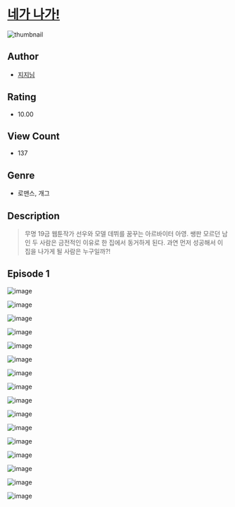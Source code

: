 # [네가 나가!](https://comic.naver.com/challenge/list?titleId=811099)
![thumbnail](https://image-comic.pstatic.net/user_contents_data/challenge_comic/2023/05/25/324304/upload_3979264760187728740_480x623.jpeg)

## Author
- [지지님](https://comic.naver.com/artistTitle?id=324304)

## Rating
- 10.00

## View Count
- 137

## Genre
- 로맨스, 개그

## Description
> 무명 19금 웹툰작가 선우와 모델 데뷔를 꿈꾸는 아르바이터 아영. 쌩판 모르던 남인 두 사람은 금전적인 이유로 한 집에서 동거하게 된다. 과연 먼저 성공해서 이 집을 나가게 될 사람은 누구일까?!


## Episode 1
![image](https://image-comic.pstatic.net/user_contents_data/challenge_comic/2023/05/25/324304/upload_3691037677540696419.jpeg)

![image](https://image-comic.pstatic.net/user_contents_data/challenge_comic/2023/05/25/324304/upload_3631081295509087027.jpeg)

![image](https://image-comic.pstatic.net/user_contents_data/challenge_comic/2023/05/25/324304/upload_3618472088377188918.jpeg)

![image](https://image-comic.pstatic.net/user_contents_data/challenge_comic/2023/05/25/324304/upload_7003441787703420004.jpeg)

![image](https://image-comic.pstatic.net/user_contents_data/challenge_comic/2023/05/25/324304/upload_7003769656883427637.jpeg)

![image](https://image-comic.pstatic.net/user_contents_data/challenge_comic/2023/05/25/324304/upload_3846696616634770530.jpeg)

![image](https://image-comic.pstatic.net/user_contents_data/challenge_comic/2023/05/25/324304/upload_7292231803113452343.jpeg)

![image](https://image-comic.pstatic.net/user_contents_data/challenge_comic/2023/05/25/324304/upload_3617289034649909552.jpeg)

![image](https://image-comic.pstatic.net/user_contents_data/challenge_comic/2023/05/25/324304/upload_3473176252493543780.jpeg)

![image](https://image-comic.pstatic.net/user_contents_data/challenge_comic/2023/05/25/324304/upload_3904965270563927348.jpeg)

![image](https://image-comic.pstatic.net/user_contents_data/challenge_comic/2023/05/25/324304/upload_3616727378222671203.jpeg)

![image](https://image-comic.pstatic.net/user_contents_data/challenge_comic/2023/05/25/324304/upload_3618753596888789606.jpeg)

![image](https://image-comic.pstatic.net/user_contents_data/challenge_comic/2023/05/25/324304/upload_3702859605067981669.jpeg)

![image](https://image-comic.pstatic.net/user_contents_data/challenge_comic/2023/05/25/324304/upload_7077798663173648697.jpeg)

![image](https://image-comic.pstatic.net/user_contents_data/challenge_comic/2023/05/25/324304/upload_4122257316104921913.jpeg)

![image](https://image-comic.pstatic.net/user_contents_data/challenge_comic/2023/05/25/324304/upload_3761738453540287794.jpeg)
